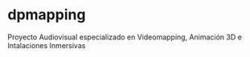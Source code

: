 # dpmapping
Proyecto Audiovisual especializado en Videomapping, Animación 3D e Intalaciones Inmersivas
